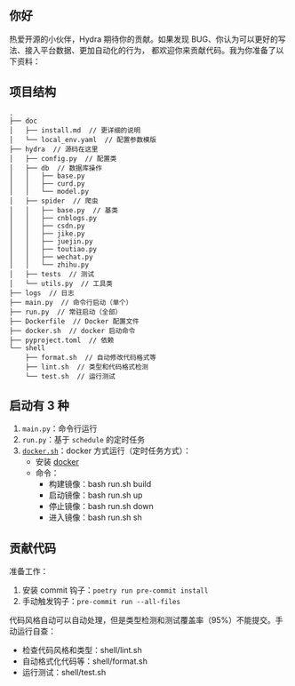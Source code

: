 ## 你好
热爱开源的小伙伴，Hydra 期待你的贡献。如果发现 BUG、你认为可以更好的写法、接入平台数据、更加自动化的行为，
都欢迎你来贡献代码。我为你准备了以下资料：

## 项目结构
```
.
├── doc
│   ├── install.md  // 更详细的说明
│   └── local_env.yaml  // 配置参数模版
├── hydra  // 源码在这里
│   ├── config.py  // 配置类
│   ├── db  // 数据库操作
│   │   ├── base.py  
│   │   ├── curd.py
│   │   └── model.py
│   ├── spider  // 爬虫
│   │   ├── base.py  // 基类
│   │   ├── cnblogs.py
│   │   ├── csdn.py
│   │   ├── jike.py
│   │   ├── juejin.py
│   │   ├── toutiao.py
│   │   ├── wechat.py
│   │   └── zhihu.py
│   ├── tests  // 测试
│   └── utils.py  // 工具类
├── logs  // 日志
├── main.py  // 命令行启动（单个）
├── run.py  // 常驻启动（全部）
├── Dockerfile  // Docker 配置文件
├── docker.sh  // docker 启动命令
├── pyproject.toml  // 依赖
└── shell
    ├── format.sh  // 自动修改代码格式等
    ├── lint.sh  // 类型和代码格式检测
    └── test.sh  // 运行测试
```

## 启动有 3 种

1. `main.py`：命令行运行
2. `run.py`：基于 `schedule` 的定时任务
3. [`docker.sh`](docker_template.sh)：docker 方式运行（定时任务方式）：
    - 安装 [docker](https://www.digitalocean.com/community/tutorials/how-to-install-and-use-docker-on-ubuntu-18-04)
    - 命令：
        - 构建镜像：bash run.sh build
        - 启动镜像：bash run.sh up
        - 停止镜像：bash run.sh down
        - 进入镜像：bash run.sh sh

## 贡献代码

准备工作：

1. 安装 commit 钩子：`poetry run pre-commit install`
2. 手动触发钩子：`pre-commit run --all-files`

代码风格自动可以自动处理，但是类型检测和测试覆盖率（95%）不能提交。手动运行自查：

- 检查代码风格和类型：shell/lint.sh
- 自动格式化代码等：shell/format.sh
- 运行测试：shell/test.sh
